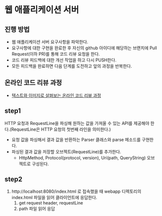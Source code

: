 # 웹 애플리케이션 서버
## 진행 방법
* 웹 애플리케이션 서버 요구사항을 파악한다.
* 요구사항에 대한 구현을 완료한 후 자신의 github 아이디에 해당하는 브랜치에 Pull Request(이하 PR)를 통해 코드 리뷰 요청을 한다.
* 코드 리뷰 피드백에 대한 개선 작업을 하고 다시 PUSH한다.
* 모든 피드백을 완료하면 다음 단계를 도전하고 앞의 과정을 반복한다.

## 온라인 코드 리뷰 과정
* [텍스트와 이미지로 살펴보는 온라인 코드 리뷰 과정](https://github.com/next-step/nextstep-docs/tree/master/codereview)



## step1
HTTP 요청과 RequestLine을 파싱해 원하는 값을 가져올 수 있는 API를 제공해야 한다.(RequestLine은 HTTP 요청의 첫번째 라인을 의미한다.)

- 요청 값을 파싱해서 결과 값을 반환하는 Parser 클래스와 parse 메소드를 구현한다.
- 파싱된 결과 값을 저장할 오브젝트(RequestLine)를 추가한다.
  - HttpMethod, Protocol(protocol, version), Uri(path, QueryString) 오브젝트로 구성된다.

## step2

1. http://localhost:8080/index.html 로 접속했을 때 webapp 디렉토리의 index.html 파일을 읽어 클라이언트에 응답한다.
   1. get request header, requestLine
   2. path 파일 읽어 응답